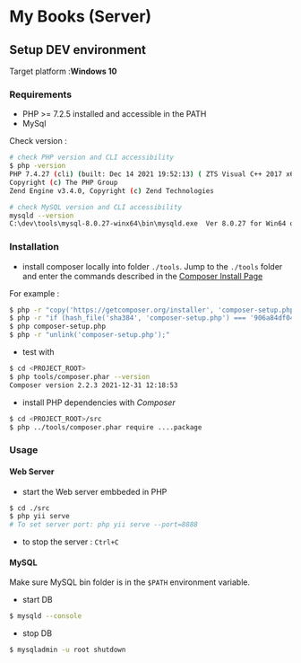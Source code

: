 # My Books (Server)

## Setup DEV environment

Target platform :**Windows 10**

### Requirements

- PHP >= 7.2.5  installed and accessible in the PATH
- MySql

Check version :
```bash
# check PHP version and CLI accessibility
$ php -version
PHP 7.4.27 (cli) (built: Dec 14 2021 19:52:13) ( ZTS Visual C++ 2017 x64 )
Copyright (c) The PHP Group
Zend Engine v3.4.0, Copyright (c) Zend Technologies

# check MySQL version and CLI accessibility
mysqld --version
C:\dev\tools\mysql-8.0.27-winx64\bin\mysqld.exe  Ver 8.0.27 for Win64 on x86_64 (MySQL Community Server - GPL)
```
### Installation

- install composer locally into folder `./tools`. Jump to the `./tools` folder and enter the commands described in the [Composer Install Page](https://getcomposer.org/download/)

For example :
```bash
$ php -r "copy('https://getcomposer.org/installer', 'composer-setup.php');"
$ php -r "if (hash_file('sha384', 'composer-setup.php') === '906a84df04cea2aa72f40b5f787e49f22d4c2f19492ac310e8cba5b96ac8b64115ac402c8cd292b8a03482574915d1a8') { echo 'Installer verified'; } else { echo 'Installer corrupt'; unlink('composer-setup.php'); } echo PHP_EOL;"
$ php composer-setup.php
$ php -r "unlink('composer-setup.php');"
```
- test with
```bash
$ cd <PROJECT_ROOT>
$ php tools/composer.phar --version
Composer version 2.2.3 2021-12-31 12:18:53
```
- install PHP dependencies with *Composer*
```bash
$ cd <PROJECT_ROOT>/src
$ php ../tools/composer.phar require ....package
```

### Usage

#### Web Server
- start the Web server embbeded in PHP 
```bash
$ cd ./src
$ php yii serve 
# To set server port: php yii serve --port=8888
```
- to stop the server : `Ctrl+C`

#### MySQL
Make sure MySQL bin folder is in the `$PATH` environment variable.
- start DB
```bash
$ mysqld --console
```
- stop DB
```bash
$ mysqladmin -u root shutdown
```
